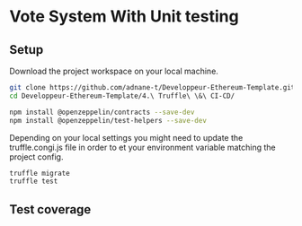 # Vote System With Unit testing

## Setup

Download the project workspace on your local machine.

```bash
git clone https://github.com/adnane-t/Developpeur-Ethereum-Template.git
cd Developpeur-Ethereum-Template/4.\ Truffle\ \&\ CI-CD/
```

```bash
npm install @openzeppelin/contracts --save-dev
npm install @openzeppelin/test-helpers --save-dev
```

Depending on your local settings you might need to update the truffle.congi.js file in order to et your environment variable matching the project config.

```bash
truffle migrate
truffle test
```

## Test coverage
